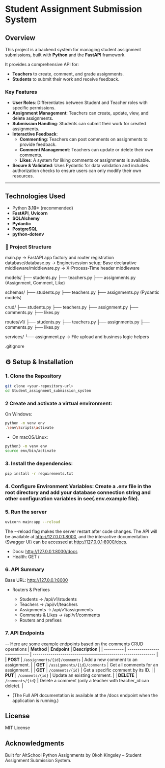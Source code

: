# Student Assignment Submission System

## Overview

This project is a backend system for managing student assignment submissions, built with **Python** and the **FastAPI** framework.  

It provides a comprehensive API for:
- **Teachers** to create, comment, and grade assignments.  
- **Students** to submit their work and receive feedback.  

###  Key Features
- **User Roles**: Differentiates between Student and Teacher roles with specific permissions.  
- **Assignment Management**: Teachers can create, update, view, and delete assignments.  
- **Submission Handling**: Students can submit their work for created assignments.  
- **Interactive Feedback**:
  - **Commenting**: Teachers can post comments on assignments to provide feedback.  
  - **Comment Management**: Teachers can update or delete their own comments.  
  - **Likes**: A system for liking comments or assignments is available.  
- **Secure & Validated**: Uses Pydantic for data validation and includes authorization checks to ensure users can only modify their own resources.  

---

##  Technologies Used

- Python **3.10+** (recommended)  
- **FastAPI**, **Uvicorn**  
- **SQLAlchemy**  
- **Pydantic**  
- **PostgreSQL**  
- **python-dotenv**  

### 📂 Project Structure

main.py → FastAPI app factory and router registration
database/database.py → Engine/session setup; Base declarative
middleware/middleware.py → X-Process-Time header middleware

models/
├── students.py
├── teachers.py
├── assignments.py (Assignment, Comment, Like)

schemas/
├── students.py
├── teachers.py
├── assignments.py (Pydantic models)

crud/
├── students.py
├── teachers.py
├── assignment.py
├── comments.py
├── likes.py

routes/v1/
├── students.py
├── teachers.py
├── assignments.py
├── comments.py
├── likes.py

services/
└── assignment.py → File upload and business logic helpers

.gitignore

## ⚙️ Setup & Installation

### 1. Clone the Repository
```bash
git clone <your-repository-url> 
cd Student_assignment_submission_system  
```

### 2 Create and activate a virtual environment:

On Windows:
```bash
python -m venv env
.\env\Scripts\activate
 ```
 - On macOS/Linux:
```bash
python3 -m venv env
source env/bin/activate
```
### 3. Install the dependencies: 


```bash
pip install -r requirements.txt 
```


### 4. Configure Environment Variables: Create a .env file in the root directory and add your database connection string and other configuration variables in see(.env.example file).

### 5. Run the server

```bash
uvicorn main:app --reload
```
  The --reload flag makes the server restart after code changes. The API will be available at http://127.0.0.1:8000, and the interactive documentation (Swagger UI) can be accessed at http://127.0.0.1:8000/docs.
  - Docs: http://127.0.0.1:8000/docs
  - Health: GET /
### 6. API Summary



Base URL: http://127.0.0.1:8000

- Routers & Prefixes

   - Students → /api/v1/students
    - Teachers → /api/v1/teachers
    - Assignments → /api/v1/assignments
    - Comments & Likes → /api/v1/comments
  - Routers and prefixes
### 7. API Endpoints
  -- Here are some example endpoints based on the comments CRUD operations
| **Method** | **Endpoint**                 | **Description**                                                |
| ---------- | ---------------------------- | -------------------------------------------------------------- |
| **POST**   | `/assignments/{id}/comments` | Add a new comment to an assignment.                            |
| **GET**    | `/assignments/{id}/comments` | Get all comments for an assignment.                            |
| **GET**    | `/comments/{id}`             | Get a specific comment by its ID.                              |
| **PUT**    | `/comments/{id}`             | Update an existing comment.                                    |
| **DELETE** | `/comments/{id}`             | Delete a comment (only a teacher with teacher\_id can delete). |
  - (The Full API documentation is available at the /docs endpoint when the application is running.)


## License

 MIT License


## Acknowledgments

Built for AltSchool Python Assignments by Okoh Kingsley – Student Assignment Submission System.